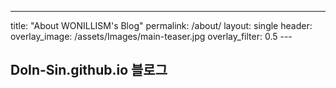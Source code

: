 ---  
title: "About WONILLISM's Blog"
permalink: /about/
layout: single
header:
  overlay_image: /assets/Images/main-teaser.jpg
    overlay_filter: 0.5
    ---
## DoIn-Sin.github.io 블로그
